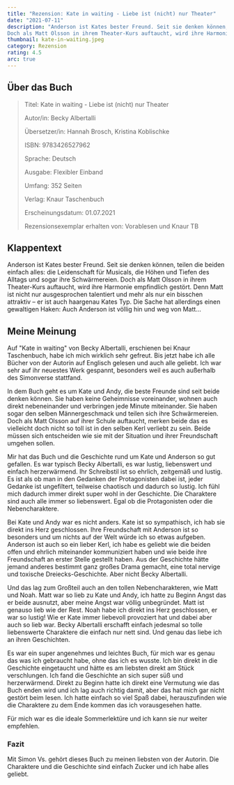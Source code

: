 ```yaml
---
title: "Rezension: Kate in waiting - Liebe ist (nicht) nur Theater"
date: "2021-07-11"
description: "Anderson ist Kates bester Freund. Seit sie denken können, teilen die beiden einfach alles: die Leidenschaft für Musicals, die Höhen und Tiefen des Alltags und sogar ihre Schwärmereien.
Doch als Matt Olsson in ihrem Theater-Kurs auftaucht, wird ihre Harmonie empfindlich gestört. Denn Matt ist nicht nur ausgesprochen talentiert – er ist auch haargenau Kates Typ. Die Sache hat allerdings einen gewaltigen Haken: Auch Anderson ist völlig hin und weg von Matt..."
thumbnail: kate-in-waiting.jpeg
category: Rezension
rating: 4.5
arc: true
---
```


## Über das Buch
> Titel: Kate in waiting - Liebe ist (nicht) nur Theater
>
> Autor/in: Becky Albertalli
>
> Übersetzer/in: Hannah Brosch, Kristina Koblischke
>
> ISBN: 9783426527962
>
> Sprache: Deutsch
>
> Ausgabe: Flexibler Einband
>
> Umfang: 352 Seiten
>
> Verlag: Knaur Taschenbuch
>
> Erscheinungsdatum: 01.07.2021
>
> Rezensionsexemplar erhalten von: Vorablesen und Knaur TB

## Klappentext
Anderson ist Kates bester Freund. Seit sie denken können, teilen die beiden einfach alles: die Leidenschaft für Musicals, die Höhen und Tiefen des Alltags und sogar ihre Schwärmereien.
Doch als Matt Olsson in ihrem Theater-Kurs auftaucht, wird ihre Harmonie empfindlich gestört. Denn Matt ist nicht nur ausgesprochen talentiert und mehr als nur ein bisschen attraktiv – er ist auch haargenau Kates Typ. Die Sache hat allerdings einen gewaltigen Haken: Auch Anderson ist völlig hin und weg von Matt...

## Meine Meinung
Auf "Kate in waiting" von Becky Albertalli, erschienen bei Knaur Taschenbuch, habe ich mich wirklich sehr gefreut. Bis jetzt habe ich alle Bücher von der Autorin auf Englisch gelesen und auch alle geliebt. Ich war sehr auf ihr neuestes Werk gespannt, besonders weil es auch außerhalb des Simonverse stattfand.

In dem Buch geht es um Kate und Andy, die beste Freunde sind seit beide denken können. Sie haben keine Geheimnisse voreinander, wohnen auch direkt nebeneinander und verbringen jede Minute miteinander. Sie haben sogar den selben Männergeschmack und teilen sich ihre Schwärmereien. Doch als Matt Olsson auf ihrer Schule auftaucht, merken beide das es vielleicht doch nicht so toll ist in den selben Kerl verliebt zu sein. Beide müssen sich entscheiden wie sie mit der Situation und ihrer Freundschaft umgehen sollen.

Mir hat das Buch und die Geschichte rund um Kate und Anderson so gut gefallen. Es war typisch Becky Albertalli, es war lustig, liebenswert und einfach herzerwärmend. Ihr Schreibstil ist so ehrlich, zeitgemäß und lustig. Es ist als ob man in den Gedanken der Protagonisten dabei ist, jeder Gedanke ist ungefiltert, teilweise chaotisch und dadurch so lustig. Ich fühl mich dadurch immer direkt super wohl in der Geschichte. Die Charaktere sind auch alle immer so liebenswert. Egal ob die Protagonisten oder die Nebencharaktere.

Bei Kate und Andy war es nicht anders. Kate ist so sympathisch, ich hab sie direkt ins Herz geschlossen. Ihre Freundschaft mit Anderson ist so besonders und um nichts auf der Welt würde ich so etwas aufgeben. Anderson ist auch so ein lieber Kerl, ich habe es geliebt wie die beiden offen und ehrlich miteinander kommuniziert haben und wie beide ihre Freundschaft an erster Stelle gestellt haben. Aus der Geschichte hätte jemand anderes bestimmt ganz großes Drama gemacht, eine total nervige und toxische Dreiecks-Geschichte. Aber nicht Becky Albertalli.

Und das lag zum Großteil auch an den tollen Nebencharakteren, wie Matt und Noah. Matt war so lieb zu Kate und Andy, ich hatte zu Beginn Angst das er beide ausnutzt, aber meine Angst war völlig unbegründet. Matt ist genauso lieb wie der Rest. Noah habe ich direkt ins Herz geschlossen, er war so lustig! Wie er Kate immer liebevoll provoziert hat und dabei aber auch so lieb war. Becky Albertalli erschafft einfach jedesmal so tolle liebenswerte Charaktere die einfach nur nett sind. Und genau das liebe ich an ihren Geschichten.

Es war ein super angenehmes und leichtes Buch, für mich war es genau das was ich gebraucht habe, ohne das ich es wusste. Ich bin direkt in die Geschichte eingetaucht und hätte es am liebsten direkt am Stück verschlungen. Ich fand die Geschichte an sich super süß und herzerwärmend. Direkt zu Beginn hatte ich direkt eine Vermutung wie das Buch enden wird und ich lag auch richtig damit, aber das hat mich gar nicht gestört beim lesen. Ich hatte einfach so viel Spaß dabei, herauszufinden wie die Charaktere zu dem Ende kommen das ich vorausgesehen hatte.

Für mich war es die ideale Sommerlektüre und ich kann sie nur weiter empfehlen.

### Fazit
Mit Simon Vs. gehört dieses Buch zu meinen liebsten von der Autorin. Die Charaktere und die Geschichte sind einfach Zucker und ich habe alles geliebt.